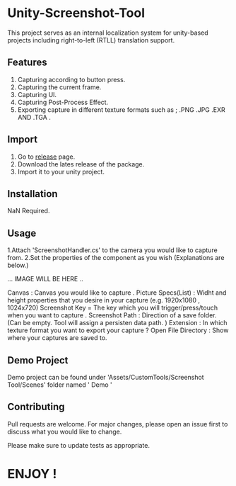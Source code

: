 # Unity-Screenshot-Tool

This project serves as an internal localization system for unity-based projects including right-to-left (RTLL) translation support.

## Features
1. Capturing according to button press.
2. Capturing the current frame.
3. Capturing UI.
4. Capturing Post-Process Effect.
5. Exporting capture in different texture formats such as ; .PNG .JPG .EXR AND .TGA .

## Import

1. Go to [release](https://github.com/ertanturan/Unity-Screenshot-Tool/releases) page.
2. Download the lates release of the package.
3. Import it to your unity project.

## Installation

NaN Required.

## Usage

1.Attach 'ScreenshotHandler.cs' to the camera you would like to capture from.
2.Set the properties of the component as you wish (Explanations are below.)

... IMAGE WILL BE HERE ..

Canvas : Canvas you would like to capture .
Picture Specs(List) :  Widht and height properties that you desire in your capture (e.g. 1920x1080 , 1024x720)
Screenshot Key = The key which you will trigger/press/touch when you want to capture .
Screenshot Path : Direction of a save folder. (Can be empty. Tool will assign a persisten data path. )
Extension : In which texture format you want to export your capture ?
Open File Directory : Show where your captures are saved to.

## Demo Project

Demo project can be found under 'Assets/CustomTools/Screenshot Tool/Scenes' folder named ' Demo '

## Contributing
Pull requests are welcome. For major changes, please open an issue first to discuss what you would like to change.

Please make sure to update tests as appropriate.


# ENJOY !
